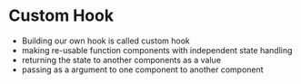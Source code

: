 # Custom Hook

- Building our own hook is called custom hook
- making re-usable function components with independent state handling
- returning the state to another components as a value
- passing as a argument to one component to another component
